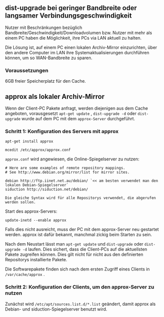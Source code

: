<div class="divider" id="approx"></div>

## dist-upgrade bei geringer Bandbreite oder langsamer Verbindungsgeschwindigkeit

Nutzer mit Beschränkungen bezüglich Bandbreite/Geschwindigkeit/Downloadvolumen bzw. Nutzer mit mehr als einem PC haben die Möglichkeit, ihre PCs via LAN aktuell zu halten.

Die Lösung ist, auf einem PC einen lokalen Archiv-Mirror einzurichten, über den andere Computer im LAN ihre Systemaktualisierungen durchführen können, um so WAN-Bandbreite zu sparen.

### Voraussetzungen

6GB freier Speicherplatz für den Cache.

## approx als lokaler Archiv-Mirror

Wenn der Client-PC Pakete anfragt, werden diejenigen aus dem Cache angeboten, vorausgesetzt `apt-get update` , `dist-upgrade -d`  oder `dist-upgrade`  wurde auf dem PC mit dem `approx-Server`  durchgeführt.

### Schritt 1: Konfiguration des Servers mit approx

~~~
apt-get install approx
~~~

~~~
mcedit /etc/approx/approx.conf
~~~

`approx.conf`  wird angewiesen, die Online-Spiegelserver zu nutzen:

~~~
# Here are some examples of remote repository mappings.
# See http://www.debian.org/mirror/list for mirror sites.

debian http://ftp.iinet.net.au/debian/ `<< am besten verwendet man den lokalen Debian-Spiegelserver` 
siduction http://siduction.net/debian/
~~~

`Die gleiche Syntax wird für alle Repositorys verwendet, die abgerufen werden sollen.` 

Start des approx-Servers:

~~~
update-inetd --enable approx
~~~

Falls dies nicht ausreicht, muss der PC mit dem approx-Server neu gestartet werden. approx ist dafür bekannt, manchmal zickig beim Starten zu sein.

Nach dem Neustart lässt man `apt-get update`  und `dist-upgrade`  oder `dist-upgrade -d`  laufen. Dies sichert, dass die Client-PCs auf die aktuellsten Pakete zugreifen können. Dies gilt nicht für nicht aus den definierten Repositorys installierte Pakete.

Die Softwarepakete finden sich nach dem ersten Zugriff eines Clients in `/var/cache/approx` .

### Schritt 2: Konfiguration der Clients, um den approx-Server zu nutzen

Zunächst wird `/etc/apt/sources.list.d/*.list`  geändert, damit approx als Debian- und siduction-Spiegelserver benutzt wird.

<!--#### This para is most likely complete and utter rubbish, but put here as a reminder maybe better adding an approx.list and renaming the debian and siduction .lists 

Mit einem Editor wie z.B. mcedit werden die direkten Links zu den URLs mit einer Raute `#`  am Zeilenanfang kommentiert, die weiter unten angeführten Zeilen angefügt und die Datei danach gespeichert:

#### Debian sources list

~~~
mcedit /etc/apt/sources.list.d/debian.list
~~~

~~~
#deb /der/aktuelle/Spiegelserver .....

deb http://approx:9999/debian/ sid main contrib non-free
~~~

#### siduction sources list

~~~
mcedit /etc/apt/sources.list.d/siduction.list
~~~

~~~
#deb /der/aktuelle/Spiegelserver .....

deb http://approx:9999/siduction/ sid main fixes
~~~

#### Andere sources lists

Für die anderen sources.list-Dateien wird das gleiche Verfahren angewendet.

#### Proxy für den Zugriff auf den Server-PC

Als nächstes wird `/etc/hosts`  bearbeitet, um einen lokalen Proxy hinzuzufügen, damit auf die IP-Adresse des Servers zugegriffen werden kann:

~~~
mcedit /etc/hosts
~~~

~~~
10.1.1.X approx
~~~

Nun lässt man `apt-get update`  und `dist-upgrade`  oder `dist-upgrade -d`  laufen. Der erste Lauf auf einem Client kann sehr langsam sein und sogar mit einem Time-Out unterbrochen werden. In diesem Fall wiederholt man den Vorgang. Die weiteren Zugriffe sollten dann schneller und zur Zufriedenheit ablaufen.

<div id="rev">Page last revised 15/01/2012 1545 UTC</div>
